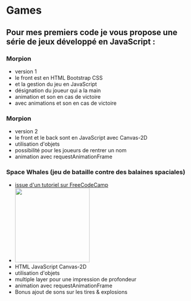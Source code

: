 # Games

## Pour mes premiers code je vous propose une série de jeux développé en JavaScript :

### Morpion
   - version 1
   - le front est en HTML Bootstrap CSS 
   - et la gestion du jeu en JavaScript
   - désignation du joueur qui a la main 
   - animation et son en cas de victoire
   - avec animations et son en cas de victoire
   
   
   
### Morpion
   - version 2
   - le front et le back sont en JavaScript avec Canvas-2D 
   - utilisation d'objets
   - possibilité pour les joueurs de rentrer un nom
   - animation avec requestAnimationFrame
   
   
   
### Space Whales (jeu de bataille contre des balaines spaciales) 
   - [issue d'un tutoriel sur FreeCodeCamp](https://www.freecodecamp.org/news/how-to-code-a-2d-game-using-javascript-html-and-css/ "How to code a 2d game using javascript html and css")
   - <img src="https://www.freecodecamp.org/news/content/images/size/w1000/2022/09/2dgamejs.png"  width="200" height="auto" />
   - HTML JavaScript Canvas-2D
   - utilisation d'objets 
   - multiple layer pour une impression de profondeur
   - animation avec requestAnimationFrame
   - Bonus ajout de sons sur les tires & explosions
